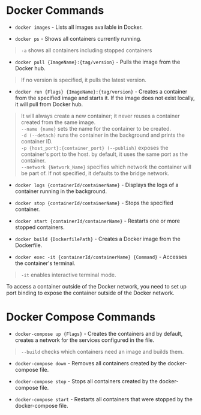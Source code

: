 # Docker Commands

- `docker images` - Lists all images available in Docker.

- `docker ps` - Shows all containers currently running.
> `-a` shows all containers including stopped containers

- `docker pull {ImageName}:{tag/version}` - Pulls the image from the Docker hub.
> If no version is specified, it pulls the latest version.

- `docker run {Flags} {ImageName}:{tag/version}` - Creates a container from the specified image and starts it. If the image does not exist locally, it will pull from Docker hub.
> It will always create a new container; it never reuses a container created from the same image.\
> `--name {name}` sets the name for the container to be created.\
> `-d (--detach)` runs the container in the background and prints the container ID.\
> `-p {host_port}:{container_port} (--publish)` exposes the container's port to the host. by default, it uses the same port as the container.\
> `--network {Network_Name}` specifies which network the container will be part of. If not specified, it defaults to the bridge network.

- `docker logs {containerId/containerName}` - Displays the logs of a container running in the background.

- `docker stop {containerId/containerName}` - Stops the specified container.

- `docker start {containerId/containerName}` - Restarts one or more stopped containers.

- `docker build {DockerfilePath}` - Creates a Docker image from the Dockerfile.

- `docker exec -it {containerId/containerName} {Command}` - Accesses the container's terminal.
> `-it` enables interactive terminal mode.

To access a container outside of the Docker network, you need to set up port binding to expose the container outside of the Docker network.

# Docker Compose Commands

- `docker-compose up {Flags}` - Creates the containers and by default, creates a network for the services configured in the file.
> `--build` checks which containers need an image and builds them.

- `docker-compose down` - Removes all containers created by the docker-compose file.

- `docker-compose stop` - Stops all containers created by the docker-compose file.

- `docker-compose start` - Restarts all containers that were stopped by the docker-compose file.
